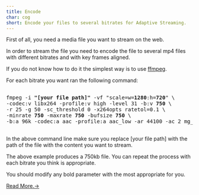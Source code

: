 ```yaml
---
title: Encode
char: cog
short: Encode your files to several bitrates for Adaptive Streaming. 
---
```

First of all, you need a media file you want to stream on the web.

In order to stream the file you need to encode the file to several mp4 files with different bitrates and with key frames aligned.

If you do not know how to do it the simplest way is to use [ffmpeg](https://ffmpeg.org/download.html).

For each bitrate you want ran the following command:

<pre>

fmpeg -i <b>"[your file path]"</b> -vf "scale=w=<b>1280</b>:h=<b>720</b>" \
-codec:v libx264 -profile:v high -level 31 -b:v <b>750</b> \
-r 25 -g 50 -sc_threshold 0 -x264opts ratetol=0.1 \
-minrate <b>750</b> -maxrate <b>750</b> -bufsize <b>750</b> \
-b:a 96k -codec:a aac -profile:a aac_low -ar 44100 -ac 2 mg_750.mp4

</pre>

In the above command line make sure you replace [your file path] with the path of the file with the content you want to stream.

The above example produces a 750kb file. You can repeat the process with each bitrate you think is appropriate. 

You should modify any bold parameter with the most appropriate for you.

[Read More.->](https://github.com/mediagoom/mg/wiki/encode)



